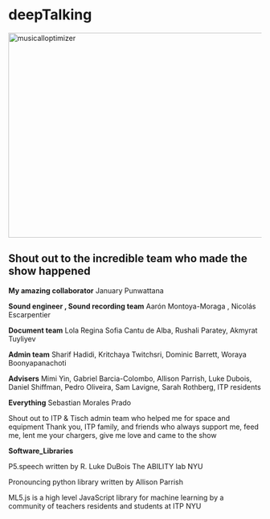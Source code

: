 # deepTalking


<a href="http://xxx.tiri.xxx/wp-content/uploads/2018/04/musicalloptimizer.gif" rel="attachment wp-att-1122"><img src="http://xxx.tiri.xxx/wp-content/uploads/2018/04/musicalloptimizer.gif" alt="musicalloptimizer" width="762" height="408" class="aligncenter size-full wp-image-1122" /></a>


## Shout out to the incredible team who made the show happened 

**My amazing collaborator** 
January Punwattana

**Sound engineer , Sound recording team**
Aarón Montoya-Moraga , Nicolás Escarpentier 

**Document team** 
Lola Regina Sofia Cantu de Alba, Rushali Paratey, Akmyrat Tuyliyev

**Admin team**
Sharif Hadidi, Kritchaya Twitchsri, Dominic Barrett, Woraya Boonyapanachoti

**Advisers**
Mimi Yin, Gabriel Barcia-Colombo, Allison Parrish, Luke Dubois, Daniel Shiffman, Pedro Oliveira, Sam Lavigne, Sarah Rothberg, ITP residents

**Everything** 
Sebastian Morales Prado

Shout out to ITP & Tisch admin team who helped me for space and equipment
Thank you, ITP family, and friends who always support me, feed me, lent me your chargers, give me love and came to the show 

**Software_Libraries** 

P5.speech written by R. Luke DuBois The ABILITY lab NYU

Pronouncing python library written by Allison Parrish

ML5.js is a high level JavaScript library for machine learning by a community of teachers residents and students at ITP NYU
